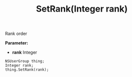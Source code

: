 ﻿---
uid: crmscript_ref_NSUserGroup_SetRank
title: SetRank(Integer rank)
intellisense: NSUserGroup.SetRank
keywords: NSUserGroup, GetRank
so.topic: reference
---

Rank order 

**Parameter:** 
 - **rank** Integer

```crmscript
NSUserGroup thing;
Integer rank;
thing.SetRank(rank);
```


